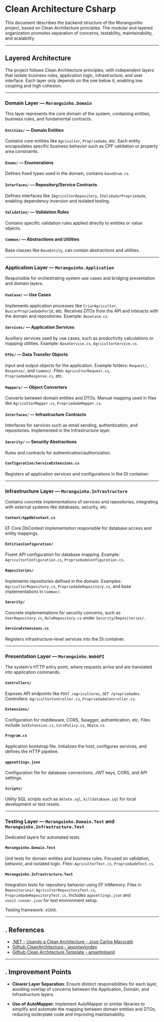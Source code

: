 # Clean Architecture Csharp

This document describes the backend structure of the Moranguinho project, based on Clean Architecture principles. The modular and layered organization promotes separation of concerns, testability, maintainability, and scalability.

---

## Layered Architecture
The project follows Clean Architecture principles, with independent layers that isolate business rules, application logic, infrastructure, and user interface. Each layer only depends on the one below it, enabling low coupling and high cohesion.

---

### Domain Layer — `Moranguinho.Domain`
This layer represents the core domain of the system, containing entities, business rules, and fundamental contracts.

#### `Entities/` — Domain Entities
Contains core entities like `Agricultor`, `Propriedade`, etc. Each entity encapsulates specific business behavior such as CPF validation or property area constraints.

#### `Enums/` — Enumerations
Defines fixed types used in the domain, contains `baseEnum.cs`.

#### `Interfaces/` — Repository/Service Contracts
Defines interfaces like `IAgricultorRepository`, `IValidadorPropriedade`, enabling dependency inversion and isolated testing.

#### `Validation/` — Validation Rules
Contains specific validation rules applied directly to entities or value objects.

#### `Common/` — Abstractions and Utilities
Base classes like `BaseEntity`, can contain abstractions and utilities.

---

### Application Layer — `Moranguinho.Application`
Responsible for orchestrating system use cases and bridging presentation and domain layers.

#### `UseCase/` — Use Cases
Implements application processes like `CriarAgricultor`, `BuscarPropriedadePorId`, etc. Receives DTOs from the API and interacts with the domain and repositories. Example: `BaseCase.cs`.

#### `Services/` — Application Services
Auxiliary services used by use cases, such as productivity calculations or mapping utilities. Example: `BaseService.cs`, `AgricultorService.cs`.

#### `DTOs/` — Data Transfer Objects
Input and output objects for the application. Example folders: `Request/`, `Response/`, and `Common/`. Files: `AgricultorRequest.cs`, `PropriedadeResponse.cs`, etc.

#### `Mappers/` — Object Converters
Converts between domain entities and DTOs. Manual mapping used in files like `AgricultorMapper.cs`, `PropriedadeMapper.cs`.

#### `Interfaces/` — Infrastructure Contracts
Interfaces for services such as email sending, authentication, and repositories. Implemented in the Infrastructure layer.

#### `Security/` — Security Abstractions
Rules and contracts for authentication/authorization.

#### `Configuration/ServiceExtensions.cs`
Registers all application services and configurations in the DI container.

---

### Infrastructure Layer — `Moranguinho.Infrastructure`
Contains concrete implementations of services and repositories, integrating with external systems like databases, security, etc.

#### `Context/AppDbContext.cs`
EF Core DbContext implementation responsible for database access and entity mappings.

#### `EntitiesConfiguration/`
Fluent API configuration for database mapping. Example: `AgricultorConfiguration.cs`, `PropriedadeConfiguration.cs`.

#### `Repositories/`
Implements repositories defined in the domain. Examples: `AgricultorRepository.cs`, `PropriedadeRepository.cs`, and base implementations in `Common/`.

#### `Security/`
Concrete implementations for security concerns, such as `UserRepository.cs`, `RoleRepository.cs` under `Security/Repositories/`.

#### `ServiceExtensions.cs`
Registers infrastructure-level services into the DI container.

---

### Presentation Layer — `Moranguinho.WebAPI`
The system's HTTP entry point, where requests arrive and are translated into application commands.

#### `Controllers/`
Exposes API endpoints like `POST /agricultores`, `GET /propriedades`. Controllers: `AgricultorController.cs`, `PropriedadeController.cs`.

#### `Extensions/`
Configuration for middleware, CORS, Swagger, authentication, etc. Files include `JwtExtension.cs`, `CorsPolicy.cs`, `OData.cs`.

#### `Program.cs`
Application bootstrap file. Initializes the host, configures services, and defines the HTTP pipeline.

#### `appsettings.json`
Configuration file for database connections, JWT keys, CORS, and API settings.

#### `Scripts/`
Utility SQL scripts such as `delete.sql`, `killdatabase.sql` for local development or test resets.

---

### Testing Layer — `Moranguinho.Domain.Test` and `Moranguinho.Infrastructure.Test`
Dedicated layers for automated tests.

#### `Moranguinho.Domain.Test`
Unit tests for domain entities and business rules. Focused on validation, behavior, and isolated logic. Files: `AgricultorTest.cs`, `PropriedadeTest.cs`.

#### `Moranguinho.Infrastructure.Test`
Integration tests for repository behavior using EF InMemory. Files in `Repositories/`: `AgricultorRepositoryTest.cs`, `PropriedadeRepositoryTest.cs`. Includes `appsettings.json` and `xunit.runner.json` for test environment setup.

Testing framework: xUnit.

---

## . References
- [.NET - Usando a Clean Architecture - Jose Carlos Macoratti](http://youtube.com/watch?v=luyGoZa9is4&list=PLJ4k1IC8GhW3GICba2dLmiTZrVPw0SthC&index=7)
- [Github CleanArchitecture - jasontaylordev](https://github.com/jasontaylordev/CleanArchitecture)
- [Github Clean Architecture Template - amantinband](https://github.com/amantinband/clean-architecture)


---

## . Improvement Points

- **Clearer Layer Separation**: Ensure distinct responsibilities for each layer, avoiding overlap of concerns between the Application, Domain, and Infrastructure layers.

- **Use of AutoMapper**: Implement AutoMapper or similar libraries to simplify and automate the mapping between domain entities and DTOs, reducing boilerplate code and improving maintainability.